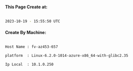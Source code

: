
   
#### This Page Create at:

```bash

2023-10-19 - 15:55:50 UTC

```

#### Create By Machine:

```bash

Host Name : fv-az453-657

platform  : Linux-6.2.0-1014-azure-x86_64-with-glibc2.35

Ip Local  : 10.1.0.250

```

